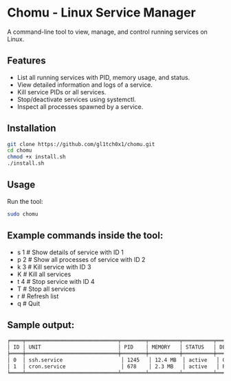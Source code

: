 # Chomu - Linux Service Manager

A command-line tool to view, manage, and control running services on Linux.

## Features
- List all running services with PID, memory usage, and status.
- View detailed information and logs of a service.
- Kill service PIDs or all services.
- Stop/deactivate services using systemctl.
- Inspect all processes spawned by a service.

## Installation
```bash
git clone https://github.com/gl1tch0x1/chomu.git
cd chomu
chmod +x install.sh
./install.sh
```

## Usage
Run the tool:
```bash
sudo chomu
```
## Example commands inside the tool:

* s 1   # Show details of service with ID 1
* p 2   # Show all processes of service with ID 2
* k 3   # Kill service with ID 3
* K     # Kill all services
* t 4   # Stop service with ID 4
* T     # Stop all services
* r     # Refresh list
* q     # Quit

## Sample output:

```bash
╒════╤══════════════════════════════╤════════╤══════════╤══════════╤═══════════════════════════╕
│ ID │ UNIT                         │ PID    │ MEMORY   │ STATUS   │ DESCRIPTION               │
╞════╪══════════════════════════════╪════════╪══════════╪══════════╪═══════════════════════════╡
│ 0  │ ssh.service                   │ 1245   │ 12.4 MB  │ active   │ OpenSSH server daemon      │
│ 1  │ cron.service                  │ 678    │ 2.3 MB   │ active   │ Regular background program │
╘════╧══════════════════════════════╧════════╧══════════╧══════════╧═══════════════════════════╛
```


